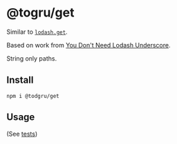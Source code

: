 # @togru/get

Similar to [`lodash.get`](https://www.npmjs.com/package/lodash.get).

Based on work from [You Don't Need Lodash Underscore](https://github.com/you-dont-need/You-Dont-Need-Lodash-Underscore#_get).

String only paths.

## Install

```
npm i @todgru/get
```

## Usage

(See [tests](./test))
